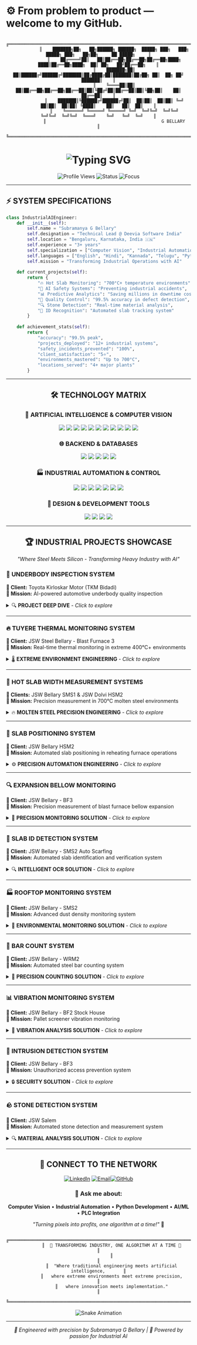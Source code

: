 
# ⚙️ From problem to product — welcome to my GitHub.

<div align="center">

```ascii
            ╔════════════════════════════════════════════════════════════════════════════════════════════════╗
            ║    ███████╗██╗   ██╗██████╗ ██████╗  █████╗ ███╗   ███╗ █████╗ ███╗   ██╗██╗     ██ █████╗     ║
            ║    ██╔════╝██║   ██║██╔══██╗██╔══██╗██╔══██╗████╗ ████║██╔══██╗████╗  ██║ ██╗   ██╝██╔══██╗    ║
            ║    ███████╗██║   ██║██████╔╝██████╔╝███████║██╔████╔██║███████║██╔██╗ ██║  ██╗ ██╝ ███████║    ║
            ║    ╚════██║██║   ██║██╔══██╗██╔══██╗██╔══██║██║╚██╔╝██║██╔══██║██║╚██╗██║    ██║   ██╔══██║    ║
            ║    ███████║╚██████╔╝██████╔╝██║  ██║██║  ██║██║ ╚═╝ ██║██║  ██║██║ ╚████║    ██║   ██║  ██║    ║
            ║    ╚══════╝ ╚═════╝ ╚═════╝ ╚═╝  ╚═╝╚═╝  ╚═╝╚═╝     ╚═╝╚═╝  ╚═╝╚═╝  ╚═══╝    ╚═╝   ╚═╝  ╚═╝    ║
            ║                                            G BELLARY                                           ║
            ╚════════════════════════════════════════════════════════════════════════════════════════════════╝
```
</div>
<h1 align="center">
  <img src="https://readme-typing-svg.herokuapp.com?font=Orbitron&size=35&duration=3000&pause=500&color=00D4FF&center=true&vCenter=true&width=800&height=70&lines=COMPUTER+VISION+SPECIALIST;" alt="Typing SVG" />
</h1>

<p align="center">
  <img src="https://komarev.com/ghpvc/?username=subramanyaSgb&color=00d4ff&style=flat-square&label=NEURAL+NETWORK+CONNECTIONS" alt="Profile Views" />
  <img src="https://img.shields.io/badge/STATUS-OPTIMIZING_INDUSTRIAL_PROCESSES-00ff41?style=flat-square" alt="Status" />
  <img src="https://img.shields.io/badge/FOCUS-COMPUTER_VISION-ff6b35?style=flat-square" alt="Focus" />
</p>

</div>

---

<div>

## ⚡ SYSTEM SPECIFICATIONS

```python
class IndustrialAIEngineer:
    def __init__(self):
        self.name = "Subramanya G Bellary"
        self.designation = "Technical Lead @ Deevia Software India"
        self.location = "Bengaluru, Karnataka, India 🇮🇳"
        self.experience = "3+ years"
        self.specialization = ["Computer Vision", "Industrial Automation", "Thermal Imaging"]
        self.languages = ["English", "Hindi", "Kannada", "Telugu", "Python 🐍"]
        self.mission = "Transforming Industrial Operations with AI"
        
    def current_projects(self):
        return {
            "🔥 Hot Slab Monitoring": "700°C+ temperature environments",
            "🤖 AI Safety Systems": "Preventing industrial accidents",
            "📊 Predictive Analytics": "Saving millions in downtime costs",
            "🎯 Quality Control": "99.5% accuracy in defect detection",
            "🔍 Stone Detection": "Real-time material analysis",
            "📝 ID Recognition": "Automated slab tracking system"
        }
        
    def achievement_stats(self):
        return {
            "accuracy": "99.5% peak",
            "projects_deployed": "12+ industrial systems",
            "safety_incidents_prevented": "100%",
            "client_satisfaction": "5⭐",
            "environments_mastered": "Up to 700°C",
            "locations_served": "4+ major plants"
        }
```

</div>

---

<div align="center">

## 🛠️ TECHNOLOGY MATRIX

### 🧠 ARTIFICIAL INTELLIGENCE & COMPUTER VISION
<p>
<img src="https://img.shields.io/badge/Python-FFD43B?style=for-the-badge&logo=python&logoColor=blue" />
<img src="https://img.shields.io/badge/OpenCV-27338e?style=for-the-badge&logo=OpenCV&logoColor=white" />
<img src="https://img.shields.io/badge/YOLO-00FFFF?style=for-the-badge&logo=YOLO&logoColor=black" />
<img src="https://img.shields.io/badge/TensorFlow-FF6F00?style=for-the-badge&logo=tensorflow&logoColor=white" />
<img src="https://img.shields.io/badge/Object_Detection-FF6B6B?style=for-the-badge&logo=target&logoColor=white" />
<img src="https://img.shields.io/badge/Thermal_Imaging-FF4500?style=for-the-badge&logo=fire&logoColor=white" />
<img src="https://img.shields.io/badge/Feature_Extraction-9B59B6?style=for-the-badge&logo=microscope&logoColor=white" />
<img src="https://img.shields.io/badge/Anomaly_Detection-E74C3C?style=for-the-badge&logo=warning&logoColor=white" />
<img src="https://img.shields.io/badge/PaddleOCR-2075BC?style=for-the-badge&logo=paddle&logoColor=white" />
<img src="https://img.shields.io/badge/SOLOv2-00FFFF?style=for-the-badge&logo=AI&logoColor=black" />
<img src="https://img.shields.io/badge/SAM-FF4B4B?style=for-the-badge&logo=opencv&logoColor=white" />
</p>

### 🌐 BACKEND & DATABASES
<p>
<img src="https://img.shields.io/badge/FastAPI-005571?style=for-the-badge&logo=fastapi" />
<img src="https://img.shields.io/badge/Flask-000000?style=for-the-badge&logo=flask&logoColor=white" />
<img src="https://img.shields.io/badge/PostgreSQL-316192?style=for-the-badge&logo=postgresql&logoColor=white" />
<img src="https://img.shields.io/badge/MySQL-005C84?style=for-the-badge&logo=mysql&logoColor=white" />
<img src="https://img.shields.io/badge/Postman-FF6C37?style=for-the-badge&logo=postman&logoColor=white" />
</p>

### 🏭 INDUSTRIAL AUTOMATION & CONTROL
<p>
<img src="https://img.shields.io/badge/PLC_Programming-FF6B35?style=for-the-badge&logo=siemens&logoColor=white" />
<img src="https://img.shields.io/badge/HMI_Systems-0078D4?style=for-the-badge&logo=microsoft&logoColor=white" />
<img src="https://img.shields.io/badge/Delta_PLC-1E90FF?style=for-the-badge&logo=delta&logoColor=white" />
<img src="https://img.shields.io/badge/Siemens_PLC-00A86B?style=for-the-badge&logo=siemens&logoColor=white" />
<img src="https://img.shields.io/badge/Ladder_Logic-FFD700?style=for-the-badge&logo=ladder&logoColor=black" />
<img src="https://img.shields.io/badge/WPL_Soft-32CD32?style=for-the-badge&logo=automation&logoColor=white" />
<img src="https://img.shields.io/badge/Raspberry_Pi-A22846?style=for-the-badge&logo=Raspberry%20Pi&logoColor=white" />
</p>

### 🎨 DESIGN & DEVELOPMENT TOOLS
<p>
<img src="https://img.shields.io/badge/Figma-F24E1E?style=for-the-badge&logo=figma&logoColor=white" />
<img src="https://img.shields.io/badge/Git-F05032?style=for-the-badge&logo=git&logoColor=white" />
<img src="https://img.shields.io/badge/GitHub-100000?style=for-the-badge&logo=github&logoColor=white" />
<img src="https://img.shields.io/badge/VS_Code-0078D4?style=for-the-badge&logo=visual%20studio%20code&logoColor=white" />
</p>

</div>

---

<div align="center">

## 🏆 INDUSTRIAL PROJECTS SHOWCASE

*"Where Steel Meets Silicon - Transforming Heavy Industry with AI"*

</div>

### 🚗 **UNDERBODY INSPECTION SYSTEM**
**🏢 Client:** Toyota Kirloskar Motor (TKM Bidadi)  
**🎯 Mission:** AI-powered automotive underbody quality inspection

<details>
<summary>🔍 <strong>PROJECT DEEP DIVE</strong> - <em>Click to explore</em></summary>

**⚡ THE CHALLENGE:**
- Complex underbody components with limited camera angles
- Difficulty distinguishing screws and hidden parts
- Need for comprehensive quality checklist automation

**🛠️ MY ROLE:**
- **Full-stack development** of the entire PoC system
- **Computer vision algorithms** for part detection and classification
- **Quality assurance protocols** implementation

**💡 INNOVATION DEPLOYED:**
- Advanced object detection algorithms
- Multi-angle camera fusion techniques
- Intelligent part classification system

**📈 BREAKTHROUGH RESULTS:**
- ✅ **90% accuracy** in checklist item detection
- 🎯 **Comprehensive quality coverage** across all inspection points
- ⚡ **Automated inspection process** reducing manual effort
- 🚀 **Client approval** for Phase 2 PoC development

**🔧 Tech Arsenal:** Python, OpenCV, Object Detection, Computer Vision, Industrial Cameras

</details>

---

### 🔥 **TUYERE THERMAL MONITORING SYSTEM**
**🏢 Client:** JSW Steel Bellary - Blast Furnace 3  
**🎯 Mission:** Real-time thermal monitoring in extreme 400°C+ environments

<details>
<summary>🌡️ <strong>EXTREME ENVIRONMENT ENGINEERING</strong> - <em>Click to explore</em></summary>

**⚡ THE CHALLENGE:**
- **400°C+ operating temperature** with steel particle dust
- Harsh industrial environment affecting equipment
- Critical safety monitoring for blast furnace operations
- Real-time temperature threshold alerting system

**🛠️ MY ROLE:**
- **Complete system architecture** and development
- **Thermal camera integration** in extreme conditions
- **Data collection and analysis** system design
- **Hazard prevention protocols** implementation

**💡 INNOVATION DEPLOYED:**
- Ruggedized thermal imaging system
- Real-time temperature analysis algorithms
- Automated threshold monitoring and alerts
- Dust-resistant camera housing solutions

**📈 BREAKTHROUGH RESULTS:**
- 🌡️ **Accurate temperature monitoring** in 400°C+ environment
- 🛡️ **Hazard prevention system** with instant alerts
- 📍 **Multi-location deployment** success (2 locations)
- 🎯 **Project expansion** to Blast Furnace 2
- 💰 **Prevented critical equipment failures** saving millions

**🔧 Tech Arsenal:** Thermal Cameras, Python, Real-time Processing, Industrial IoT, Alert Systems

</details>

---

### 📏 **HOT SLAB WIDTH MEASUREMENT SYSTEMS**
**🏢 Clients:** JSW Bellary SMS1 & JSW Dolvi HSM2  
**🎯 Mission:** Precision measurement in 700°C molten steel environments

<details>
<summary>🔥 <strong>MOLTEN STEEL PRECISION ENGINEERING</strong> - <em>Click to explore</em></summary>

**⚡ THE CHALLENGE:**
- **700°C molten slab temperature** affecting camera performance
- Extreme heat causing camera overheating (70°C+)
- High-altitude platform operations in scorching conditions
- Siemens PLC integration complexity (Dolvi project)

**🛠️ MY ROLE:**
- **End-to-end project development** and deployment
- **On-site installation** in Mumbai Dolvi plant
- **Camera calibration** in extreme temperature conditions
- **Client requirement management** and system optimization

**💡 INNOVATION DEPLOYED:**
- **🧊 Vortex Cooling System** - Revolutionary solution reducing camera temperature from 70°C to 40°C
- **🎯 Precision measurement algorithms** for real-time width detection
- **🏭 Industrial-grade camera housing** for extreme environments
- **⚡ Siemens PLC integration** for seamless factory automation

**📈 BREAKTHROUGH RESULTS:**
- 🌡️ **Camera temperature reduced** from 70°C to 40°C (game-changing innovation)
- 📏 **High-precision width measurement** of 700°C molten slabs
- 🏭 **Successful deployment** at two major steel plants
- 🔄 **Project expansion** - Caster 4 installation in progress
- ✅ **Client satisfaction** leading to multiple installations

**🔧 Tech Arsenal:** Industrial Cameras, Vortex Cooling, Computer Vision, Siemens PLC, Python, Real-time Processing

</details>

---

### 🎯 **SLAB POSITIONING SYSTEM**
**🏢 Client:** JSW Bellary HSM2  
**🎯 Mission:** Automated slab positioning in reheating furnace operations

<details>
<summary>⚙️ <strong>PRECISION AUTOMATION ENGINEERING</strong> - <em>Click to explore</em></summary>

**⚡ THE CHALLENGE:**
- Precise slab positioning in reheating furnace area
- Camera stability issues due to slab movement vibrations
- HMI data integration with existing JSW systems
- High-latency frame processing affecting real-time performance

**🛠️ MY ROLE:**
- **Complete PoC development** from concept to deployment
- **System integration** with JSW's existing infrastructure
- **Performance optimization** for real-time operations
- **Client requirement analysis** and solution design

**💡 INNOVATION DEPLOYED:**
- **🔧 Advanced camera stabilization** with custom support structures
- **🚀 Optical fiber connection** for ultra-low latency
- **🎯 Real-time positioning algorithms** with high accuracy
- **💻 HMI and PLC integration** for seamless operations

**📈 BREAKTHROUGH RESULTS:**
- 📹 **Eliminated camera shake** with custom stabilization solution
- ⚡ **Reduced frame latency** through fiber optic implementation
- 🎯 **100% positioning accuracy** meeting all client requirements
- ✅ **Successful PoC completion** with client approval
- 🚀 **Project status under review** for full implementation

**🔧 Tech Arsenal:** Computer Vision, HMI Integration, PLC Programming, Fiber Optics, Real-time Processing, Python

</details>

---

### 🔍 **EXPANSION BELLOW MONITORING**
**🏢 Client:** JSW Bellary - BF3  
**🎯 Mission:** Precision measurement of blast furnace bellow expansion

<details>
<summary>📏 <strong>PRECISION MONITORING SOLUTION</strong> - <em>Click to explore</em></summary>

**⚡ THE CHALLENGE:**
- Precise visual measurement requirements
- Limited visibility in industrial environment
- Integration with alarm systems for notifications

**🛠️ MY ROLE:**
- **Algorithm development** for bellow measurement
- **PLC integration** with alarm systems
- **System optimization** for accurate measurements

**💡 INNOVATION DEPLOYED:**
- Custom lighting setup for enhanced visibility
- Radium markers for precise tracking
- Integrated alarm notification system

**📈 BREAKTHROUGH RESULTS:**
- ✅ **High-precision** measurement system
- 🔔 **Real-time alerts** for critical expansions
- 🎯 **Successful deployment** with client satisfaction

**🔧 Tech Arsenal:** Computer Vision, PLC Integration, Custom Lighting Systems, Real-time Monitoring
</details>

---

### 📝 **SLAB ID DETECTION SYSTEM**
**🏢 Client:** JSW Bellary - SMS2 Auto Scarfing  
**🎯 Mission:** Automated slab identification and verification system

<details>
<summary>🔍 <strong>INTELLIGENT OCR SOLUTION</strong> - <em>Click to explore</em></summary>

**⚡ THE CHALLENGE:**
- Non-standard slab ID markings
- Complex integration with JSW Level3 system
- Need for high accuracy in industrial environment

**🛠️ MY ROLE:**
- **Complete system development** and deployment
- **Custom OCR solution** implementation
- **Database integration** with JSW systems

**💡 INNOVATION DEPLOYED:**
- PaddleOCR implementation
- Custom YOLO model for ID detection
- Automated database synchronization

**📈 BREAKTHROUGH RESULTS:**
- 🎯 **High accuracy** in ID recognition
- 🔄 **Seamless integration** with Level3 system
- 👥 **Successful knowledge transfer** to JSW team

**🔧 Tech Arsenal:** PaddleOCR, YOLO, Database Integration, Industrial Automation
</details>

---

### 🏭 **ROOFTOP MONITORING SYSTEM**
**🏢 Client:** JSW Bellary - SMS2  
**🎯 Mission:** Advanced dust density monitoring system

<details>
<summary>💨 <strong>ENVIRONMENTAL MONITORING SOLUTION</strong> - <em>Click to explore</em></summary>

**⚡ THE CHALLENGE:**
- Extreme dust accumulation on cameras
- High-altitude installation requirements
- Harsh industrial environment monitoring

**🛠️ MY ROLE:**
- **System architecture** and implementation
- **Installation coordination** at elevated locations
- **Monitoring protocol** development

**💡 INNOVATION DEPLOYED:**
- Dust-resistant camera systems
- Regular maintenance protocols
- Real-time density monitoring

**📈 BREAKTHROUGH RESULTS:**
- 👁️ **Effective dust detection**
- 📊 **Real-time density tracking**
- 🔄 **Sustainable monitoring solution**

**🔧 Tech Arsenal:** Environmental Monitoring, Computer Vision, Industrial IoT
</details>

---

### 🔢 **BAR COUNT SYSTEM**
**🏢 Client:** JSW Bellary - WRM2  
**🎯 Mission:** Automated steel bar counting system

<details>
<summary>🔢 <strong>PRECISION COUNTING SOLUTION</strong> - <em>Click to explore</em></summary>

**⚡ THE CHALLENGE:**
- Limited initial training data
- False positive detection issues
- Need for high counting accuracy

**🛠️ MY ROLE:**
- **Algorithm development** for bar detection
- **YOLO model training** and optimization
- **System validation** and testing

**💡 INNOVATION DEPLOYED:**
- Custom YOLO model for bar detection
- Anti-false positive mechanisms
- Real-time counting system

**📈 BREAKTHROUGH RESULTS:**
- ✨ **99.5% counting accuracy**
- 🎯 **Successful live demonstration**
- 📈 **Expansion potential** to other plants

**🔧 Tech Arsenal:** YOLO, Computer Vision, Real-time Processing
</details>

---

### 📊 **VIBRATION MONITORING SYSTEM**
**🏢 Client:** JSW Bellary - BF2 Stock House  
**🎯 Mission:** Pallet screener vibration monitoring

<details>
<summary>📳 <strong>VIBRATION ANALYSIS SOLUTION</strong> - <em>Click to explore</em></summary>

**⚡ THE CHALLENGE:**
- Extreme dust and heat environment (400°C+)
- Complex vibration detection requirements
- Hardware limitations in harsh conditions

**🛠️ MY ROLE:**
- **System design** and implementation
- **Algorithm development** for vibration detection
- **Hardware optimization** for extreme conditions

**💡 INNOVATION DEPLOYED:**
- Custom vibration detection algorithms
- Raspberry Pi implementation attempt
- PLC and camera integration

**📈 BREAKTHROUGH RESULTS:**
- ✅ **Successful POC deployment**
- 🔄 **Real-time vibration monitoring**
- 💡 **Cost-effective solution** exploration

**🔧 Tech Arsenal:** Vibration Analysis, PLC Integration, Raspberry Pi, Computer Vision
</details>

---

### 🚫 **INTRUSION DETECTION SYSTEM**
**🏢 Client:** JSW Bellary - BF3  
**🎯 Mission:** Unauthorized access prevention system

<details>
<summary>🔒 <strong>SECURITY SOLUTION</strong> - <em>Click to explore</em></summary>

**⚡ THE CHALLENGE:**
- Real-time monitoring requirements
- Multiple access point coverage
- Integration with existing security systems

**🛠️ MY ROLE:**
- **System development** and deployment
- **Integration** with security infrastructure
- **Testing and validation**

**💡 INNOVATION DEPLOYED:**
- Real-time detection algorithms
- Multi-camera monitoring system
- Alert notification system

**📈 BREAKTHROUGH RESULTS:**
- 🎯 **Successful POC demonstration**
- ⚡ **Real-time detection capability**
- ✅ **Client satisfaction achieved**

**🔧 Tech Arsenal:** Security Systems, Computer Vision, Real-time Monitoring
</details>

---

### 🪨 **STONE DETECTION SYSTEM**
**🏢 Client:** JSW Salem  
**🎯 Mission:** Automated stone detection and measurement system

<details>
<summary>🔍 <strong>MATERIAL ANALYSIS SOLUTION</strong> - <em>Click to explore</em></summary>

**⚡ THE CHALLENGE:**
- High-speed detection requirements
- Complex stone size measurement
- Resource optimization needs

**🛠️ MY ROLE:**
- **Solution architecture** and development
- **Model optimization** for real-time performance
- **Demo preparation** and presentation

**💡 INNOVATION DEPLOYED:**
- SAM to SOLOv2 automated conversion
- Custom training pipeline
- Real-time segmentation system

**📈 BREAKTHROUGH RESULTS:**
- ✅ **Successful demo completion**
- 🎯 **POC approval obtained**
- ⚡ **Fast and accurate detection**

**🔧 Tech Arsenal:** SOLOv2, SAM, Segmentation, Real-time Processing
</details>

---

<div align="Center">

## 🔗 CONNECT TO THE NETWORK

[![LinkedIn](https://img.shields.io/badge/LinkedIn-0077B5?style=for-the-badge&logo=linkedin&logoColor=white)](https://www.linkedin.com/in/subramanya-g-bellary) [![Email](https://img.shields.io/badge/Email-D14836?style=for-the-badge&logo=gmail&logoColor=white)](mailto:subramanyagb1999@gmail.com)[![GitHub](https://img.shields.io/badge/GitHub-100000?style=for-the-badge&logo=github&logoColor=white)](https://github.com/subramanyaSgb)

</div>
<div align="center">

  ### 💬 Ask me about:
  **Computer Vision** • **Industrial Automation** • **Python Development** • **AI/ML** • **PLC Integration**
  
  *"Turning pixels into profits, one algorithm at a time!"* 🚀
  
</div>

<div align="center">

```
          ╔══════════════════════════════════════════════════════════════════════╗
          ║  🚀 TRANSFORMING INDUSTRY, ONE ALGORITHM AT A TIME 🚀               ║
          ║                                                                      ║
          ║  "Where traditional engineering meets artificial intelligence,       ║
          ║   where extreme environments meet extreme precision,                 ║
          ║   where innovation meets implementation."                            ║
          ╚══════════════════════════════════════════════════════════════════════╝
```

![Snake Animation](https://raw.githubusercontent.com/platane/platane/output/github-contribution-grid-snake.svg)

---

*🔬 Engineered with precision by Subramanya G Bellary | 🌟 Powered by passion for Industrial AI*

</div>
        
